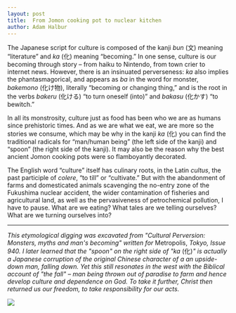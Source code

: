 ```yaml
---
layout: post
title:  From Jomon cooking pot to nuclear kitchen
author: Adam Halbur
---
```

The Japanese script for culture is composed of the kanji *bun* (文) meaning “literature” and *ka* (化) meaning “becoming.”  In one sense, culture is our becoming through story – from haiku to Nintendo, from town crier to internet news.  However, there is an insinuated perverseness: *ka* also implies the phantasmagorical, and appears as *ba* in the word for monster, *bakemono* (化け物), literally “becoming or changing thing,” and is the root in the verbs *bakeru* (化ける) “to turn oneself (into)” and *bakasu* (化かす) “to bewitch.”  

In all its monstrosity, culture just as food has been who we are as humans since prehistoric times.  And as we are what we eat, we are more so the stories we consume, which may be why in the kanji *ka* (化) you can find the traditional radicals for “man/human being” (the left side of the kanji) and “spoon” (the right side of the kanji). It may also be the reason why the best ancient Jomon cooking pots were so flamboyantly decorated.  

The English word “culture” itself has culinary roots, in the Latin *cultus*, the past participle of *colere*, “to till” or “cultivate.” But with the abandonment of farms and domesticated animals scavenging the no-entry zone of the Fukushima nuclear accident, the wider contamination of fisheries and agricultural land, as well as the pervasiveness of petrochemical pollution, I have to pause. What are we eating? What tales are we telling ourselves? What are we turning ourselves into?  

---------------------------------

*This etymological digging was excavated from "Cultural Perversion: Monsters, myths and man's becoming" written for* Metropolis, *Tokyo, Issue 940. I later learned that the "spoon" on the right side of "ka* (化)*" is actually a Japanese corruption of the original Chinese character of a an upside-down man, falling down. Yet this still resonates in the west with the Biblical account of "the fall" – man being thrown out of paradise to farm and hence develop culture and dependence on God. To take it further, Christ then returned us our freedom, to take responsibility for our acts.*

![](https://c1.staticflickr.com/5/4821/31543441327_b0f1c5e6fa_k.jpg)
